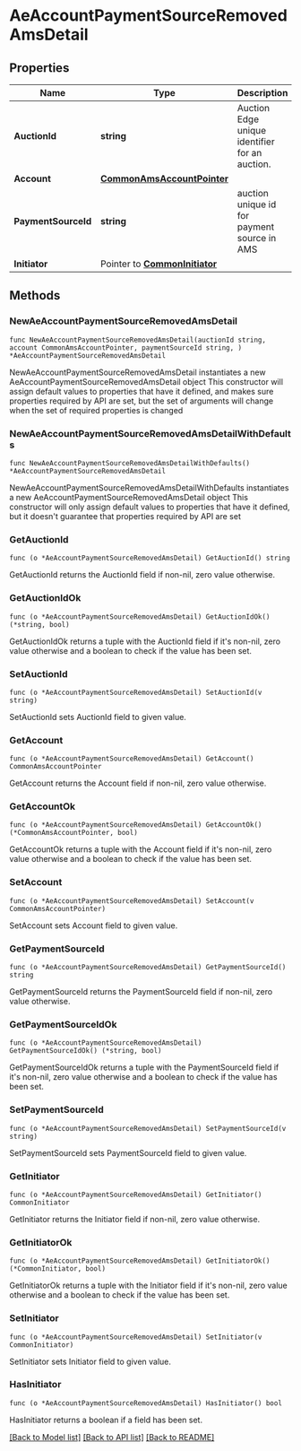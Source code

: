 # AeAccountPaymentSourceRemovedAmsDetail

## Properties

Name | Type | Description | Notes
------------ | ------------- | ------------- | -------------
**AuctionId** | **string** | Auction Edge unique identifier for an auction. | 
**Account** | [**CommonAmsAccountPointer**](CommonAmsAccountPointer.md) |  | 
**PaymentSourceId** | **string** | auction unique id for payment source in AMS | 
**Initiator** | Pointer to [**CommonInitiator**](CommonInitiator.md) |  | [optional] 

## Methods

### NewAeAccountPaymentSourceRemovedAmsDetail

`func NewAeAccountPaymentSourceRemovedAmsDetail(auctionId string, account CommonAmsAccountPointer, paymentSourceId string, ) *AeAccountPaymentSourceRemovedAmsDetail`

NewAeAccountPaymentSourceRemovedAmsDetail instantiates a new AeAccountPaymentSourceRemovedAmsDetail object
This constructor will assign default values to properties that have it defined,
and makes sure properties required by API are set, but the set of arguments
will change when the set of required properties is changed

### NewAeAccountPaymentSourceRemovedAmsDetailWithDefaults

`func NewAeAccountPaymentSourceRemovedAmsDetailWithDefaults() *AeAccountPaymentSourceRemovedAmsDetail`

NewAeAccountPaymentSourceRemovedAmsDetailWithDefaults instantiates a new AeAccountPaymentSourceRemovedAmsDetail object
This constructor will only assign default values to properties that have it defined,
but it doesn't guarantee that properties required by API are set

### GetAuctionId

`func (o *AeAccountPaymentSourceRemovedAmsDetail) GetAuctionId() string`

GetAuctionId returns the AuctionId field if non-nil, zero value otherwise.

### GetAuctionIdOk

`func (o *AeAccountPaymentSourceRemovedAmsDetail) GetAuctionIdOk() (*string, bool)`

GetAuctionIdOk returns a tuple with the AuctionId field if it's non-nil, zero value otherwise
and a boolean to check if the value has been set.

### SetAuctionId

`func (o *AeAccountPaymentSourceRemovedAmsDetail) SetAuctionId(v string)`

SetAuctionId sets AuctionId field to given value.


### GetAccount

`func (o *AeAccountPaymentSourceRemovedAmsDetail) GetAccount() CommonAmsAccountPointer`

GetAccount returns the Account field if non-nil, zero value otherwise.

### GetAccountOk

`func (o *AeAccountPaymentSourceRemovedAmsDetail) GetAccountOk() (*CommonAmsAccountPointer, bool)`

GetAccountOk returns a tuple with the Account field if it's non-nil, zero value otherwise
and a boolean to check if the value has been set.

### SetAccount

`func (o *AeAccountPaymentSourceRemovedAmsDetail) SetAccount(v CommonAmsAccountPointer)`

SetAccount sets Account field to given value.


### GetPaymentSourceId

`func (o *AeAccountPaymentSourceRemovedAmsDetail) GetPaymentSourceId() string`

GetPaymentSourceId returns the PaymentSourceId field if non-nil, zero value otherwise.

### GetPaymentSourceIdOk

`func (o *AeAccountPaymentSourceRemovedAmsDetail) GetPaymentSourceIdOk() (*string, bool)`

GetPaymentSourceIdOk returns a tuple with the PaymentSourceId field if it's non-nil, zero value otherwise
and a boolean to check if the value has been set.

### SetPaymentSourceId

`func (o *AeAccountPaymentSourceRemovedAmsDetail) SetPaymentSourceId(v string)`

SetPaymentSourceId sets PaymentSourceId field to given value.


### GetInitiator

`func (o *AeAccountPaymentSourceRemovedAmsDetail) GetInitiator() CommonInitiator`

GetInitiator returns the Initiator field if non-nil, zero value otherwise.

### GetInitiatorOk

`func (o *AeAccountPaymentSourceRemovedAmsDetail) GetInitiatorOk() (*CommonInitiator, bool)`

GetInitiatorOk returns a tuple with the Initiator field if it's non-nil, zero value otherwise
and a boolean to check if the value has been set.

### SetInitiator

`func (o *AeAccountPaymentSourceRemovedAmsDetail) SetInitiator(v CommonInitiator)`

SetInitiator sets Initiator field to given value.

### HasInitiator

`func (o *AeAccountPaymentSourceRemovedAmsDetail) HasInitiator() bool`

HasInitiator returns a boolean if a field has been set.


[[Back to Model list]](../README.md#documentation-for-models) [[Back to API list]](../README.md#documentation-for-api-endpoints) [[Back to README]](../README.md)



